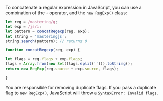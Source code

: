To concatenate a regular expression in JavaScript, you can use a combination
of the `+` operator, and the `new RegExp()` class:

```javascript
let reg = /mastering/g;
let exp = /js/i;
let pattern = concatRegexp(reg, exp);
let string = 'masteringjs';
string.search(pattern); // returns 0

function concatRegexp(reg, exp) {

let flags = reg.flags + exp.flags;
flags = Array.from(new Set(flags.split(''))).toString();
return new RegExp(reg.source + exp.source, flags);

}

```

You are responsible for removing duplicate flags.
If you pass a duplicate flag to `new RegExp()`, JavaScript will throw
a `SyntaxError: Invalid flags`.
